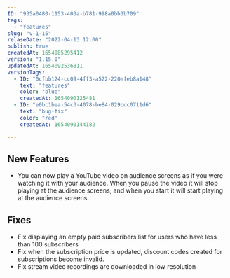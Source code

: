 ```yaml
---
ID: "935a0480-1153-403a-b781-998a0bb3b709"
tags:
  - "features"
slug: "v-1-15"
relaseDate: "2022-04-13 12:00"
publish: true
createdAt: 1654085295412
version: "1.15.0"
updatedAt: 1654092536811
versionTags:
  - ID: "0cfbb124-cc09-4ff3-a522-220efeb8a148"
    text: "features"
    color: "blue"
    createdAt: 1654090125481
  - ID: "e0bc1bea-54c3-4078-be84-029cdc0711d6"
    text: "bug-fix"
    color: "red"
    createdAt: 1654090144182

---
```


New Features
------------

*   You can now play a YouTube video on audience screens as if you were watching it with your audience. When you pause the video it will stop playing at the audience screens, and when you start it will start playing at the audience screens.

Fixes
-----

*   Fix displaying an empty paid subscribers list for users who have less than 100 subscribers
*   Fix when the subscription price is updated, discount codes created for subscriptions become invalid.
*   Fix stream video recordings are downloaded in low resolution